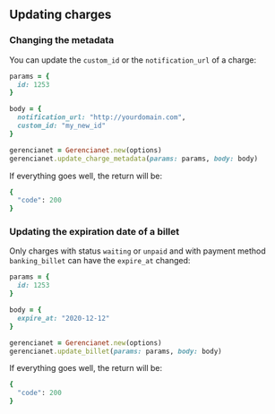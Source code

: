 ## Updating charges

### Changing the metadata

You can update the `custom_id` or the `notification_url` of a charge:

```ruby
params = {
  id: 1253
}

body = {
  notification_url: "http://yourdomain.com",
  custom_id: "my_new_id"
}

gerencianet = Gerencianet.new(options)
gerencianet.update_charge_metadata(params: params, body: body)
```

If everything goes well, the return will be:

```ruby
{
  "code": 200
}
```

### Updating the expiration date of a billet

Only charges with status `waiting` or `unpaid` and with payment method `banking_billet` can have the `expire_at` changed:

```ruby
params = {
  id: 1253
}

body = {
  expire_at: "2020-12-12"
}

gerencianet = Gerencianet.new(options)
gerencianet.update_billet(params: params, body: body)
```

If everything goes well, the return will be:

```ruby
{
  "code": 200
}
```
